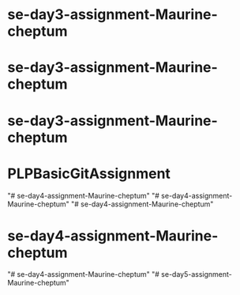 # se-day3-assignment-Maurine-cheptum
# se-day3-assignment-Maurine-cheptum
# se-day3-assignment-Maurine-cheptum
# PLPBasicGitAssignment
"# se-day4-assignment-Maurine-cheptum" 
"# se-day4-assignment-Maurine-cheptum" 
"# se-day4-assignment-Maurine-cheptum" 
# se-day4-assignment-Maurine-cheptum
"# se-day4-assignment-Maurine-cheptum" 
"# se-day5-assignment-Maurine-cheptum" 

